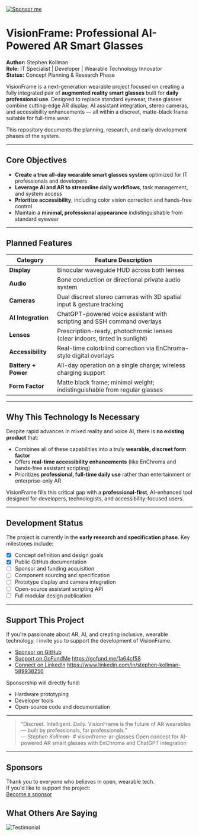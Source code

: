 [![Sponsor me](https://img.shields.io/badge/sponsor-VisionFrame-blueviolet?style=for-the-badge&logo=github)](https://github.com/sponsors/LokieJaxx)
# VisionFrame: Professional AI-Powered AR Smart Glasses

**Author:** Stephen Kollman  
**Role:** IT Specialist | Developer | Wearable Technology Innovator  
**Status:** Concept Planning & Research Phase  

VisionFrame is a next-generation wearable project focused on creating a fully integrated pair of **augmented reality smart glasses** built for **daily professional use**. Designed to replace standard eyewear, these glasses combine cutting-edge AR display, AI assistant integration, stereo cameras, and accessibility enhancements — all within a discreet, matte-black frame suitable for full-time wear.

This repository documents the planning, research, and early development phases of the system.

---

## Core Objectives

- **Create a true all-day wearable smart glasses system** optimized for IT professionals and developers
- **Leverage AI and AR to streamline daily workflows**, task management, and system access
- **Prioritize accessibility**, including color vision correction and hands-free control
- Maintain a **minimal, professional appearance** indistinguishable from standard eyewear

---

## Planned Features

| Category            | Feature Description                                                                 |
|---------------------|--------------------------------------------------------------------------------------|
| **Display**         | Binocular waveguide HUD across both lenses                                          |
| **Audio**           | Bone conduction or directional private audio system                                 |
| **Cameras**         | Dual discreet stereo cameras with 3D spatial input & gesture tracking               |
| **AI Integration**  | ChatGPT-powered voice assistant with scripting and SSH command overlays             |
| **Lenses**          | Prescription-ready, photochromic lenses (clear indoors, tinted in sunlight)         |
| **Accessibility**   | Real-time colorblind correction via EnChroma-style digital overlays                 |
| **Battery + Power** | All-day operation on a single charge; wireless charging support                     |
| **Form Factor**     | Matte black frame; minimal weight; indistinguishable from regular glasses            |

---

## Why This Technology Is Necessary

Despite rapid advances in mixed reality and voice AI, there is **no existing product** that:
- Combines all of these capabilities into a truly **wearable, discreet form factor**
- Offers **real-time accessibility enhancements** (like EnChroma and hands-free assistant scripting)
- Prioritizes **professional, full-time daily use** rather than entertainment or enterprise-only AR

VisionFrame fills this critical gap with a **professional-first**, AI-enhanced tool designed for developers, technologists, and accessibility-focused users.

---

## Development Status

The project is currently in the **early research and specification phase**. Key milestones include:

- [x] Concept definition and design goals  
- [x] Public GitHub documentation  
- [ ] Sponsor and funding acquisition  
- [ ] Component sourcing and specification  
- [ ] Prototype display and camera integration  
- [ ] Open-source assistant scripting API  
- [ ] Full modular design publication  

---

## Support This Project

If you're passionate about AR, AI, and creating inclusive, wearable technology, I invite you to support the development of VisionFrame.

- [Sponsor on GitHub](https://github.com/sponsors/LokieJaxx)  
- [Support on GoFundMe](#) https://gofund.me/1a64cf58 
- [Connect on LinkedIn](#) https://www.linkedin.com/in/stephen-kollman-589938256

Sponsorship will directly fund:
- Hardware prototyping
- Developer tools
- Open-source code and documentation

---

> “Discreet. Intelligent. Daily. VisionFrame is the future of AR wearables — built by professionals, for professionals.”  
> — *Stephen Kollman*- # visionframe-ar-glasses
Open concept for AI-powered AR smart glasses with EnChroma and ChatGPT integration
---

## Sponsors

Thank you to everyone who believes in open, wearable tech.  
If you'd like to support the project:  
[Become a sponsor](https://github.com/sponsors/LokieJaxx)
## What Others Are Saying
![Testimonial](https://raw.githubusercontent.com/LokieJaxx/visionframe-ar-glasses/main/file_0000000003046230ab5747426efbc62f_conversation_id%3D67dfb3a-d-d824-8009-b752-2bd8247fdb60%26message_id%3D204073c1-091b-4fa0-aa10-f53f1991a517.png)

